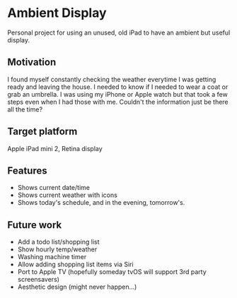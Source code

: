 # Ambient Display

Personal project for using an unused, old iPad to have an ambient but useful display.

## Motivation

I found myself constantly checking the weather everytime I was getting ready and leaving the house. I needed to know if I needed to wear a coat or grab an umbrella. I was using my iPhone or Apple watch but that took a few steps even when I had those with me. Couldn't the information just be there all the time?

## Target platform

Apple iPad mini 2, Retina display

## Features

- Shows current date/time
- Shows current weather with icons
- Shows today's schedule, and in the evening, tomorrow's.

## Future work

- Add a todo list/shopping list
- Show hourly temp/weather
- Washing machine timer
- Allow adding shopping list items via Siri
- Port to Apple TV (hopefully someday tvOS will support 3rd party screensavers)
- Aesthetic design (might never happen...)
